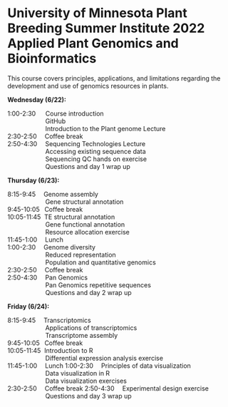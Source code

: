 # University of Minnesota Plant Breeding Summer Institute 2022<br/>Applied Plant Genomics and Bioinformatics
This course covers principles, applications, and limitations regarding the development and use of genomics resources in plants. 

**Wednesday (6/22):** 

1:00-2:30&emsp;&nbsp;	Course introduction<br />
&emsp;&emsp;&emsp;&emsp;&emsp;&ensp;&nbsp;	GitHub<br />
&emsp;&emsp;&emsp;&emsp;&emsp;&ensp;&nbsp;	Introduction to the Plant genome Lecture<br />
2:30-2:50&emsp;	Coffee break<br />
2:50-4:30&emsp;	Sequencing Technologies Lecture<br />
&emsp;&emsp;&emsp;&emsp;&emsp;&ensp;&nbsp;	Accessing existing sequence data<br />
&emsp;&emsp;&emsp;&emsp;&emsp;&ensp;&nbsp;	Sequencing QC hands on exercise<br />
&emsp;&emsp;&emsp;&emsp;&emsp;&ensp;&nbsp;	Questions and day 1 wrap up<br />


**Thursday (6/23):** 

8:15-9:45&emsp;	Genome assembly<br />
&emsp;&emsp;&emsp;&emsp;&emsp;&ensp;&nbsp;	Gene structural annotation<br />
9:45-10:05&ensp;	Coffee break<br />
10:05-11:45&nbsp;	TE structural annotation<br />
&emsp;&emsp;&emsp;&emsp;&emsp;&ensp;&nbsp;	Gene functional annotation<br />
&emsp;&emsp;&emsp;&emsp;&emsp;&ensp;&nbsp;	Resource allocation exercise<br />
11:45-1:00&emsp;	Lunch<br />
1:00-2:30&emsp;	Genome diversity<br />
&emsp;&emsp;&emsp;&emsp;&emsp;&ensp;&nbsp;	Reduced representation<br />
&emsp;&emsp;&emsp;&emsp;&emsp;&ensp;&nbsp;	Population and quantitative genomics<br />
2:30-2:50&emsp;	Coffee break<br />
2:50-4:30&emsp;	Pan Genomics<br />
&emsp;&emsp;&emsp;&emsp;&emsp;&ensp;&nbsp;	Pan Genomics repetitive sequences<br />
&emsp;&emsp;&emsp;&emsp;&emsp;&ensp;&nbsp;	Questions and day 2 wrap up<br />


**Friday (6/24):** 

8:15-9:45&emsp;		Transcriptomics<br />
&emsp;&emsp;&emsp;&emsp;&emsp;&ensp;&nbsp;	Applications of transcriptomics<br />
&emsp;&emsp;&emsp;&emsp;&emsp;&ensp;&nbsp;	Transcriptome assembly<br />
9:45-10:05&ensp;		Coffee break<br />
10:05-11:45&nbsp;		Introduction to R<br />
&emsp;&emsp;&emsp;&emsp;&emsp;&ensp;&nbsp;	Differential expression analysis exercise<br />
11:45-1:00&emsp;		Lunch
1:00-2:30&emsp;		Principles of data visualization<br />
&emsp;&emsp;&emsp;&emsp;&emsp;&ensp;&nbsp;	Data visualization in R<br />
&emsp;&emsp;&emsp;&emsp;&emsp;&ensp;&nbsp;	Data visualization exercises<br />
2:30-2:50&emsp;		Coffee break
2:50-4:30&emsp;		Experimental design exercise<br />
&emsp;&emsp;&emsp;&emsp;&emsp;&ensp;&nbsp;	Questions and day 3 wrap up<br />



